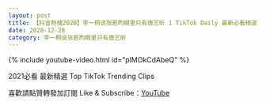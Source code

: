```yaml
---
layout: post
title: 【抖音熱搜2020】李一桐说张若昀眼里只有唐艺昕 1 TikTok Daily 最新必看精選合集2020 12 28
date: 2020-12-28
category: 李一桐说张若昀眼里只有唐艺昕
---
```


{% include youtube-video.html id="plMOkCdAbeQ" %}

2021必看 最新精選 Top TikTok Trending Clips

喜歡請點贊轉發加訂閱 Like & Subscribe：[YouTube](https://www.youtube.com/channel/UCAoR7VcanIPd04uEq_GIylA/videos)

